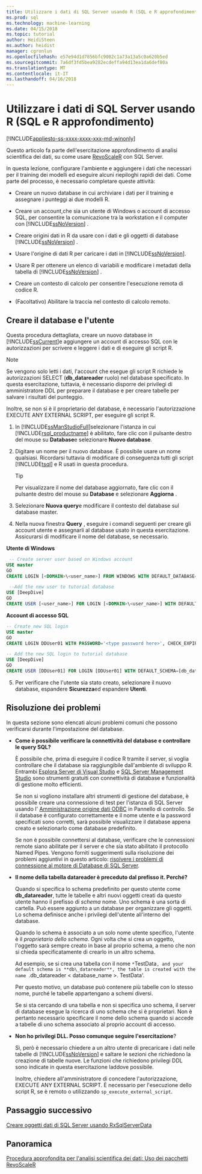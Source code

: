 ```yaml
---
title: Utilizzare i dati di SQL Server usando R (SQL e R approfondimento) | Documenti Microsoft
ms.prod: sql
ms.technology: machine-learning
ms.date: 04/15/2018
ms.topic: tutorial
author: HeidiSteen
ms.author: heidist
manager: cgronlun
ms.openlocfilehash: e57e94d1d7856bfc9082c1a73a13a5c0a620b5ed
ms.sourcegitcommit: 7a6df3fd5bea9282ecdeffa94d13ea1da6def80a
ms.translationtype: MT
ms.contentlocale: it-IT
ms.lasthandoff: 04/16/2018
---
```

# <a name="work-with-sql-server-data-using-r-sql-and-r-deep-dive"></a>Utilizzare i dati di SQL Server usando R (SQL e R approfondimento)
[!INCLUDE[appliesto-ss-xxxx-xxxx-xxx-md-winonly](../../includes/appliesto-ss-xxxx-xxxx-xxx-md-winonly.md)]

Questo articolo fa parte dell'esercitazione approfondimento di analisi scientifica dei dati, su come usare [RevoScaleR](https://docs.microsoft.com/machine-learning-server/r-reference/revoscaler/revoscaler) con SQL Server.

In questa lezione, configurare l'ambiente e aggiungere i dati che necessari per il training dei modelli ed eseguire alcuni riepiloghi rapidi dei dati. Come parte del processo, è necessario completare queste attività:
  
- Creare un nuovo database in cui archiviare i dati per il training e assegnare i punteggi ai due modelli R.
  
- Creare un account,che sia un utente di Windows o account di accesso SQL, per consentire la comunicazione tra la workstation e il computer con [!INCLUDE[ssNoVersion](../../includes/ssnoversion-md.md)] .
  
- Creare origini dati in R da usare con i dati e gli oggetti di database [!INCLUDE[ssNoVersion](../../includes/ssnoversion-md.md)] .
  
- Usare l'origine di dati R per caricare i dati in [!INCLUDE[ssNoVersion](../../includes/ssnoversion-md.md)].
  
- Usare R per ottenere un elenco di variabili e modificare i metadati della tabella di [!INCLUDE[ssNoVersion](../../includes/ssnoversion-md.md)] .
  
- Creare un contesto di calcolo per consentire l'esecuzione remota di codice R.
  
- (Facoltativo) Abilitare la traccia nel contesto di calcolo remoto.
  
## <a name="create-the-database-and-user"></a>Creare il database e l'utente

Questa procedura dettagliata, creare un nuovo database in [!INCLUDE[ssCurrent](../../includes/sscurrent-md.md)]e aggiungere un account di accesso SQL con le autorizzazioni per scrivere e leggere i dati e di eseguire gli script R.

> [!NOTE]
> Se vengono solo letti i dati, l'account che esegue gli script R richiede le autorizzazioni SELECT (**db_datareader** ruolo) nel database specificato. In questa esercitazione, tuttavia, è necessario disporre dei privilegi di amministratore DDL per preparare il database e per creare tabelle per salvare i risultati del punteggio.
> 
> Inoltre, se non si è il proprietario del database, è necessario l'autorizzazione EXECUTE ANY EXTERNAL SCRIPT, per eseguire gli script R.

1. In [!INCLUDE[ssManStudioFull](../../includes/ssmanstudiofull-md.md)]selezionare l'istanza in cui [!INCLUDE[rsql_productname](../../includes/rsql-productname-md.md)] è abilitato, fare clic con il pulsante destro del mouse su **Database**e selezionare **Nuovo database**.
  
2. Digitare un nome per il nuovo database. È possibile usare un nome qualsiasi. Ricordarsi tuttavia di modificare di conseguenza tutti gli script [!INCLUDE[tsql](../../includes/tsql-md.md)] e R usati in questa procedura.
  
    > [!TIP]
    > Per visualizzare il nome del database aggiornato, fare clic con il pulsante destro del mouse su **Database** e selezionare **Aggiorna** .
  
3. Selezionare **Nuova query**e modificare il contesto del database sul database master.
  
4. Nella nuova finestra **Query** , eseguire i comandi seguenti per creare gli account utente e assegnarli al database usato in questa esercitazione. Assicurarsi di modificare il nome del database, se necessario.
  
**Utente di Windows**
  
```SQL
 -- Create server user based on Windows account
USE master
GO
CREATE LOGIN [<DOMAIN>\<user_name>] FROM WINDOWS WITH DEFAULT_DATABASE=[DeepDive]

 --Add the new user to tutorial database
USE [DeepDive]
GO
CREATE USER [<user_name>] FOR LOGIN [<DOMAIN>\<user_name>] WITH DEFAULT_SCHEMA=[db_datareader]
```

**Account di accesso SQL**

```SQL
-- Create new SQL login
USE master
GO
CREATE LOGIN DDUser01 WITH PASSWORD='<type password here>', CHECK_EXPIRATION=OFF, CHECK_POLICY=OFF;

-- Add the new SQL login to tutorial database
USE [DeepDive]
GO
CREATE USER [DDUser01] FOR LOGIN [DDUser01] WITH DEFAULT_SCHEMA=[db_datareader]
```

5. Per verificare che l'utente sia stato creato, selezionare il nuovo database, espandere **Sicurezza**ed espandere **Utenti**.

## <a name="troubleshooting"></a>Risoluzione dei problemi

In questa sezione sono elencati alcuni problemi comuni che possono verificarsi durante l'impostazione del database.

- **Come è possibile verificare la connettività del database e controllare le query SQL?**
  
    È possibile che, prima di eseguire il codice R tramite il server, si voglia controllare che il database sia raggiungibile dall'ambiente di sviluppo R. Entrambi [Esplora Server di Visual Studio](https://msdn.microsoft.com/library/x603htbk.aspx) e [SQL Server Management Studio](../../ssms/download-sql-server-management-studio-ssms.md) sono strumenti gratuiti con connettività di database e funzionalità di gestione molto efficienti.
  
    Se non si vogliono installare altri strumenti di gestione del database, è possibile creare una connessione di test per l'istanza di SQL Server usando l' [Amministrazione origine dati ODBC](https://msdn.microsoft.com/library/ms714024.aspx) in Pannello di controllo. Se il database è configurato correttamente e il nome utente e la password specificati sono corretti, sarà possibile visualizzare il database appena creato e selezionarlo come database predefinito.
  
    Se non è possibile connettersi al database, verificare che le connessioni remote siano abilitate per il server e che sia stato abilitato il protocollo Named Pipes. Vengono forniti suggerimenti sulla risoluzione dei problemi aggiuntivi in questo articolo: [risolvere i problemi di connessione al motore di Database di SQL Server](https://docs.microsoft.com/sql/database-engine/configure-windows/troubleshoot-connecting-to-the-sql-server-database-engine).
  
- **Il nome della tabella datareader è preceduto dal prefisso it. Perché?**
  
    Quando si specifica lo schema predefinito per questo utente come **db_datareader**, tutte le tabelle e altri nuovi oggetti creati da questo utente hanno il prefisso di *schema* nome. Uno schema è una sorta di cartella. Può essere aggiunto a un database per organizzare gli oggetti. Lo schema definisce anche i privilegi dell'utente all'interno del database.
  
    Quando lo schema è associato a un solo nome utente specifico, l'utente è il _proprietario dello schema_. Ogni volta che si crea un oggetto, l'oggetto sarà sempre creato in base al proprio schema, a meno che non si chieda specificatamente di crearlo in un altro schema.
  
    Ad esempio, se si crea una tabella con il nome `*`TestData`, and your default schema is **db\_datareader**, the table is created with the name `.db_datareader < database_name >. TestData'.
  
    Per questo motivo, un database può contenere più tabelle con lo stesso nome, purché le tabelle appartengano a schemi diversi.
   
    Se si sta cercando di una tabella e non si specifica uno schema, il server di database esegue la ricerca di uno schema che si è proprietari. Non è pertanto necessario specificare il nome dello schema quando si accede a tabelle di uno schema associato al proprio account di accesso.
  
- **Non ho privilegi DLL. Posso comunque seguire l'esercitazione**?
  
    Sì, però è necessario chiedere a un altro utente di precaricare i dati nelle tabelle di [!INCLUDE[ssNoVersion](../../includes/ssnoversion-md.md)] e saltare le sezioni che richiedono la creazione di tabelle nuove. Le funzioni che richiedono privilegi DDL sono indicate in questa esercitazione laddove possibile.

    Inoltre, chiedere all'amministratore di concedere l'autorizzazione, EXECUTE ANY EXTERNAL SCRIPT. È necessario per l'esecuzione dello script R, se è remoto o utilizzando `sp_execute_external_script`.

## <a name="next-step"></a>Passaggio successivo

[Creare oggetti dati di SQL Server usando RxSqlServerData](../../advanced-analytics/tutorials/deepdive-create-sql-server-data-objects-using-rxsqlserverdata.md)

## <a name="overview"></a>Panoramica

[Procedura approfondita per l'analisi scientifica dei dati: Uso dei pacchetti RevoScaleR](../../advanced-analytics/tutorials/deepdive-data-science-deep-dive-using-the-revoscaler-packages.md)



